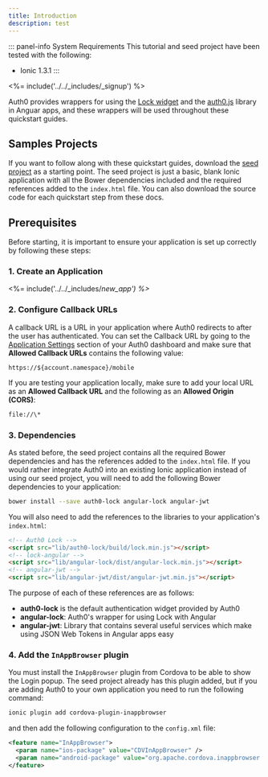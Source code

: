 ```yaml
---
title: Introduction
description: test
---
```



::: panel-info System Requirements
This tutorial and seed project have been tested with the following:

* Ionic 1.3.1
:::

<%= include('../../_includes/_signup') %>

Auth0 provides wrappers for using the [Lock widget](https://auth0.com/lock) and the [auth0.js](https://github.com/auth0/auth0.js) library in Anguar apps, and these wrappers will be used throughout these quickstart guides.

## Samples Projects

If you want to follow along with these quickstart guides, download the [seed project](https://github.com/auth0-samples/auth0-ionic-samples/tree/master/00-Starter-Seed) as a starting point. The seed project is just a basic, blank Ionic application with all the Bower dependencies included and the required references added to the `index.html` file. You can also download the source code for each quickstart step from these docs.

## Prerequisites

Before starting, it is important to ensure your application is set up correctly by following these steps:

### 1. Create an Application

<%= include('../../_includes/_new_app') %>_

### 2. Configure Callback URLs

A callback URL is a URL in your application where Auth0 redirects to after the user has authenticated. You can set the Callback URL by going to the [Application Settings](${manage_url}/#/applications/${account.clientId}/settings) section of your Auth0 dashboard and make sure that **Allowed Callback URLs** contains the following value:

<pre><code>https://${account.namespace}/mobile</pre></code>

If you are testing your application locally, make sure to add your local URL as an **Allowed Callback URL** and the following as an **Allowed Origin (CORS)**:

```bash
file://\*
```

### 3. Dependencies

As stated before, the seed project contains all the required Bower dependencies and has the references added to the `index.html` file. If you would rather integrate Auth0 into an existing Ionic application instead of using our seed project, you will need to add the following Bower dependencies to your application:

```bash
bower install --save auth0-lock angular-lock angular-jwt
```

You will also need to add the references to the libraries to your application's `index.html`:

```html
<!-- Auth0 Lock -->
<script src="lib/auth0-lock/build/lock.min.js"></script>
<!-- lock-angular -->
<script src="lib/angular-lock/dist/angular-lock.min.js"></script>
<!-- angular-jwt -->
<script src="lib/angular-jwt/dist/angular-jwt.min.js"></script>
```

The purpose of each of these references are as follows:

 - **auth0-lock** is the default authentication widget provided by Auth0
 - **angular-lock**: Auth0's wrapper for using Lock with Angular
 - **angular-jwt**: Library that contains several useful services which make using JSON Web Tokens in Angular apps easy

### 4. Add the `InAppBrowser` plugin

You must install the `InAppBrowser` plugin from Cordova to be able to show the Login popup. The seed project already has this plugin added, but if you are adding Auth0 to your own application you need to run the following command:

```bash
ionic plugin add cordova-plugin-inappbrowser
```

and then add the following configuration to the `config.xml` file:

```xml
<feature name="InAppBrowser">
  <param name="ios-package" value="CDVInAppBrowser" />
  <param name="android-package" value="org.apache.cordova.inappbrowser.InAppBrowser" />
</feature>
```
